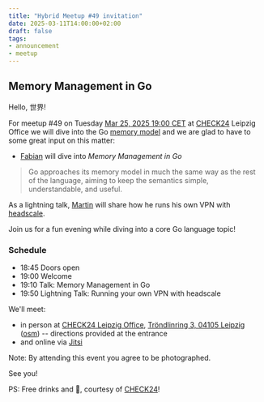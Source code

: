 ```yaml
---
title: "Hybrid Meetup #49 invitation"
date: 2025-03-11T14:00:00+02:00
draft: false
tags:
- announcement
- meetup
---
```


## Memory Management in Go

Hello, 世界!

For meetup #49 on Tuesday [Mar 25, 2025 19:00
CET](https://www.meetup.com/leipzig-golang/events/298481354) at
[CHECK24](https://www.check24.de/) Leipzig Office we will dive into the Go
[memory model](https://go.dev/ref/mem) and we are glad to have to some great input on this matter:

* [Fabian](https://www.linkedin.com/in/fabian-g%C3%A4rtner-913584141/) will dive into *Memory Management in Go*

> Go approaches its memory model in much the same way as the rest of the
> language, aiming to keep the semantics simple, understandable, and useful.

As a lightning talk,
[Martin](https://de.linkedin.com/in/martin-czygan-58348842) will share how he
runs his own VPN with [headscale](https://headscale.net/).

Join us for a fun evening while diving into a core Go language topic!

### Schedule

* 18:45 Doors open
* 19:00 Welcome
* 19:10 Talk: Memory Management in Go
* 19:50 Lightning Talk: Running your own VPN with headscale

We'll meet:

* in person at [CHECK24 Leipzig Office](https://maps.app.goo.gl/hWKDzUNSYuHcRCew6), [Tröndlinring 3, 04105 Leipzig](https://maps.app.goo.gl/hWKDzUNSYuHcRCew6) ([osm](https://www.openstreetmap.org/relation/1385675)) -- directions provided at the entrance
* and online via [Jitsi](https://meet.jit.si/LeipzigGophers49)

Note: By attending this event you agree to be photographed.

See you!

PS: Free drinks and 🍕, courtesy of [CHECK24](https://www.check24.de/)!


<!--

todo: outreach

-->
